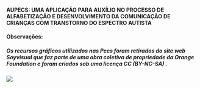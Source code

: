 #### AUPECS: UMA APLICAÇÃO PARA AUXÍLIO NO PROCESSO DE ALFABETIZAÇÃO E DESENVOLVIMENTO DA COMUNICAÇÃO DE CRIANÇAS COM TRANSTORNO DO ESPECTRO AUTISTA
#### Observações:
##### Os recursos gráficos utilizados nas Pecs foram retirados do site web Soyvisual que faz parte de uma obra coletiva de propriedade  da Orange Foundation e foram criados sob uma licença CC (BY-NC-SA) .
![](aupecs.gif)
